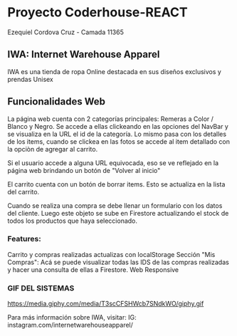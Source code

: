 # Proyecto Coderhouse-REACT

Ezequiel Cordova Cruz - Camada 11365

## IWA: Internet Warehouse Apparel

IWA es una tienda de ropa Online destacada en sus diseños exclusivos y prendas Unisex

## Funcionalidades Web

La página web cuenta con 2 categorías principales: Remeras a Color / Blanco y Negro.
Se accede a ellas clickeando en las opciones del NavBar y se visualiza en la URL el id de la categoría.
Lo mismo pasa con los detalles de los items, cuando se clickea en las fotos se accede al item detallado con la opciòn de agregar al carrito.

Si el usuario accede a alguna URL equivocada, eso se ve reflejado en la página web brindando un botón de "Volver al inicio"

El carrito cuenta con un botón de borrar items. Esto se actualiza en la lista del carrito.

Cuando se realiza una compra se debe llenar un formulario con los datos del cliente. Luego este objeto se sube en Firestore actualizando el stock de todos los productos que haya seleccionado.

### Features:

Carrito y compras realizadas actualizas con localStorage
Sección "Mis Compras": Acá se puede visualizar todas las IDS de las compras realizadas y hacer una consulta de ellas a Firestore.
Web Responsive


### GIF DEL SISTEMAS
https://media.giphy.com/media/T3scCFSHWcb7SNdkWO/giphy.gif


Para más información sobre IWA, visitar:
IG: instagram.com/internetwarehouseapparel/
